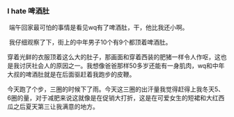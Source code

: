 ### I hate 啤酒肚

​	端午回家最可怕的事情是看见wq有了啤酒肚，干，他比我还小啊。

​	我仔细观察了下，街上的中年男子10个有9个都顶着啤酒肚。

​	穿着光鲜的衣服顶着这么大的肚子，那画面和穿着西装的肥猪一样令人作呕，这也是我讨厌社会人的原因之一。我想像爸爸那样50多岁还能有一身肌肉，wq和中年大叔的啤酒肚就是在后面驱赶着我跑步的皮鞭。

​	今天跑了个步，三圈的时候下了雨。今天这三圈的出汗量我觉得赶得上我冬天5、6圈的量，对于减肥来说这就像是在促销大打折，这是在可爱女生的短裙和大红西瓜之后夏天第三让我满意的地方。

